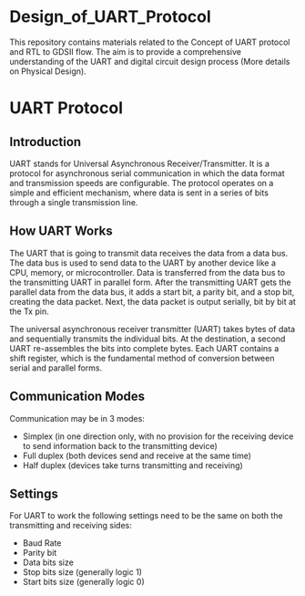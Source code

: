 # Design_of_UART_Protocol
This repository contains materials related to the Concept of UART protocol and RTL to GDSII flow. The aim is to provide a comprehensive understanding of the UART and digital circuit design process (More details on Physical Design).

# UART Protocol

## Introduction

UART stands for Universal Asynchronous Receiver/Transmitter. It is a protocol for asynchronous serial communication in which the data format and transmission speeds are configurable. The protocol operates on a simple and efficient mechanism, where data is sent in a series of bits through a single transmission line.

## How UART Works

The UART that is going to transmit data receives the data from a data bus. The data bus is used to send data to the UART by another device like a CPU, memory, or microcontroller. Data is transferred from the data bus to the transmitting UART in parallel form. After the transmitting UART gets the parallel data from the data bus, it adds a start bit, a parity bit, and a stop bit, creating the data packet. Next, the data packet is output serially, bit by bit at the Tx pin.

The universal asynchronous receiver transmitter (UART) takes bytes of data and sequentially transmits the individual bits. At the destination, a second UART re-assembles the bits into complete bytes. Each UART contains a shift register, which is the fundamental method of conversion between serial and parallel forms.

## Communication Modes

Communication may be in 3 modes:
- Simplex (in one direction only, with no provision for the receiving device to send information back to the transmitting device)
- Full duplex (both devices send and receive at the same time)
- Half duplex (devices take turns transmitting and receiving)

## Settings

For UART to work the following settings need to be the same on both the transmitting and receiving sides:
- Baud Rate
- Parity bit
- Data bits size
- Stop bits size (generally logic 1)
- Start bits size (generally logic 0)
